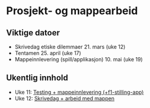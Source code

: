 # Prosjekt- og mappearbeid

## Viktige datoer

- Skrivedag etiske dilemmaer 21. mars (uke 12)
- Tentamen 25. april (uke 17)
- Mappeinnlevering (spill/applikasjon) 10. mai (uke 19)

## Ukentlig innhold

- Uke 11: [Testing + mappeinnlevering (+f1-stilling-app)](./uke11)
- Uke 12: [Skrivedag + arbeid med mappen](./uke12/)
